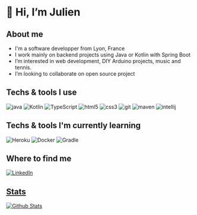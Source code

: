 <h1>👋 Hi, I’m Julien</h1>

<h2>About me</h2>

- I'm a software developper from Lyon, France
- I work mainly on backend projects using Java or Kotlin with Spring Boot
- I’m interested in web development, DIY Arduino projects, music and tennis.
- I’m looking to collaborate on open source project

<h2>Techs & tools I use</h2>

<p>
  <img alt="java" src="https://img.shields.io/badge/-Java-E34A86?style=flat-square&logo=java&logoColor=white" /> 
  <img alt="Kotlin" src="https://img.shields.io/badge/-Kotlin-F47F24?style=flat-square&logo=kotlin&logoColor=white" />
  <img alt="TypeScript" src="https://img.shields.io/badge/-TypeScript-007ACC?style=flat-square&logo=typescript&logoColor=white" />
  <img alt="html5" src="https://img.shields.io/badge/-HTML5-E34F26?style=flat-square&logo=html5&logoColor=white" />
  <img alt="css3" src="https://img.shields.io/badge/-CSS3-1572B6?style=flat-square&logo=css3&logoColor=white" />
  <img alt="git" src="https://img.shields.io/badge/-Git-F05032?style=flat-square&logo=git&logoColor=white" />
  <img alt="maven" src="https://img.shields.io/badge/-Maven-bf2047?style=flat-square&logo=maven&logoColor=white" />
  <img alt="intellij" src="https://img.shields.io/badge/-IntelliJ-black?style=flat-square&logo=intellij&logoColor=white" />
</p>

<h2>Techs & tools I'm currently learning</h2>

<p>
  <img alt="Heroku" src="https://img.shields.io/badge/-Heroku-430098?style=flat-square&logo=heroku&logoColor=white" />
  <img alt="Docker" src="https://img.shields.io/badge/-Docker-1572B6?style=flat-square&logo=docker&logoColor=white" />
  <img alt="Gradle" src="https://img.shields.io/badge/-Gradle-02303A?style=flat-square&logo=gradle&logoColor=white" />
</p>

<h2>Where to find me</h2>

<a href="https://www.linkedin.com/in/julien-verbeke-22412810b" target="_blank"><img alt="LinkedIn" src="https://img.shields.io/badge/linkedin-%230077B5.svg?&style=for-the-badge&logo=linkedin&logoColor=white" />

<h2>Stats</h2>

<img src="https://github-readme-stats.vercel.app/api?username=JuVerbeke&show_icons=true&theme=graywhite" alt="Github Stats" />
